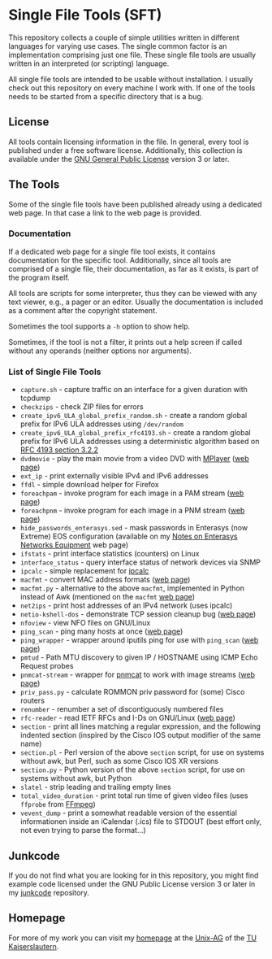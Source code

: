 # Single File Tools (SFT)

This repository collects a couple of simple utilities written in different
languages for varying use cases. The single common factor is an implementation
comprising just one file. These single file tools are usually written in an
interpreted (or scripting) language.

All single file tools are intended to be usable without installation. I
usually check out this repository on every machine I work with. If one of
the tools needs to be started from a specific directory that is a bug.

## License

All tools contain licensing information in the file. In general, every tool
is published under a free software license. Additionally, this collection
is available under the
[GNU General Public License](https://www.gnu.org/licenses/gpl.html)
version 3 or later.

## The Tools

Some of the single file tools have been published already using a dedicated
web page. In that case a link to the web page is provided.

### Documentation

If a dedicated web page for a single file tool exists, it contains
documentation for the specific tool. Additionally, since all tools
are comprised of a single file, their documentation, as far as it
exists, is part of the program itself.

All tools are scripts for some interpreter, thus they can be viewed with
any text viewer, e.g., a pager or an editor. Usually the documentation
is included as a comment after the copyright statement.

Sometimes the tool supports a `-h` option to show help.

Sometimes, if the tool is not a filter, it prints out a help screen if
called without any operands (neither options nor arguments).

### List of Single File Tools

* `capture.sh` - capture traffic on an interface for a given duration with tcpdump
* `checkzips` - check ZIP files for errors
* `create_ipv6_ULA_global_prefix_random.sh` - create a random global prefix for IPv6 ULA addresses using `/dev/random`
* `create_ipv6_ULA_global_prefix_rfc4193.sh` - create a random global prefix for
IPv6 ULA addresses using a deterministic algorithm based on [RFC 4193 section 3.2.2](https://datatracker.ietf.org/doc/html/rfc4193#section-3.2.2)
* `dvdmovie` - play the main movie from a video DVD with [MPlayer](http://www.mplayerhq.hu/) ([web page](https://www.unix-ag.uni-kl.de/~auerswal/dvdmovie/))
* `ext_ip` - print externally visible IPv4 and IPv6 addresses
* `ffdl` - simple download helper for Firefox
* `foreachpam` - invoke program for each image in a PAM stream ([web page](https://www.unix-ag.uni-kl.de/~auerswal/netpbm/index.html))
* `foreachpnm` - invoke program for each image in a PNM stream ([web page](https://www.unix-ag.uni-kl.de/~auerswal/netpbm/index.html))
* `hide_passwords_enterasys.sed` - mask passwords in Enterasys (now Extreme) EOS configuration (available on my [Notes on Enterasys Networks Equipment](https://www.unix-ag.uni-kl.de/~auerswal/enterasys/#hide_passwords) web page)
* `ifstats` - print interface statistics (counters) on Linux
* `interface_status` - query interface status of network devices via SNMP
* `ipcalc` - simple replacement for [ipcalc](http://jodies.de/ipcalc)
* `macfmt` - convert MAC address formats ([web page](https://www.unix-ag.uni-kl.de/~auerswal/macfmt/))
* `macfmt.py` - alternative to the above `macfmt`, implemented in Python instead of Awk (mentioned on the `macfmt` [web page](https://www.unix-ag.uni-kl.de/~auerswal/macfmt/))
* `net2ips` - print host addresses of an IPv4 network (uses ipcalc)
* `netio-kshell-dos` - demonstrate TCP session cleanup bug ([web page](https://www.unix-ag.uni-kl.de/~auerswal/netio-kshell-bug/))
* `nfoview` - view NFO files on GNU/Linux
* `ping_scan` - ping many hosts at once ([web page](https://www.unix-ag.uni-kl.de/~auerswal/ping_scan/))
* `ping_wrapper` - wrapper around iputils ping for use with `ping_scan` ([web page](https://www.unix-ag.uni-kl.de/~auerswal/ping_scan/))
* `pmtud` - Path MTU discovery to given IP / HOSTNAME using ICMP Echo Request probes
* `pnmcat-stream` - wrapper for [pnmcat](http://netpbm.sourceforge.net/doc/pnmcat.html) to work with image streams ([web page](https://www.unix-ag.uni-kl.de/~auerswal/netpbm/index.html))
* `priv_pass.py` - calculate ROMMON priv password for (some) Cisco routers
* `renumber` - renumber a set of discontiguously numbered files
* `rfc-reader` - read IETF RFCs and I-Ds on GNU/Linux ([web page](https://www.unix-ag.uni-kl.de/~auerswal/rfc-reader/))
* `section` - print all lines matching a regular expression, and the following indented section (inspired by the Cisco IOS output modifier of the same name)
* `section.pl` - Perl version of the above `section` script, for use on systems without awk, but Perl, such as some Cisco IOS XR versions
* `section.py` - Python version of the above `section` script, for use on systems without awk, but Python
* `slatel` - strip leading and trailing empty lines
* `total_video_duration` - print total run time of given video files (uses `ffprobe` from [FFmpeg](https://ffmpeg.org/))
* `vevent_dump` - print a somewhat readable version of the essential informationen inside an iCalendar (.ics) file to STDOUT (best effort only, not even trying to parse the format...)

## Junkcode

If you do not find what you are looking for in this repository, you might
find example code licensed under the GNU Public License version 3 or later
in my [junkcode](https://github.com/auerswal/junkcode/) repository.

## Homepage

For more of my work you can visit my
[homepage](https://www.unix-ag.uni-kl.de/~auerswal/) at the
[Unix-AG](https://www.unix-ag.uni-kl.de/) of the
[TU Kaiserslautern](https://www.uni-kl.de/).

